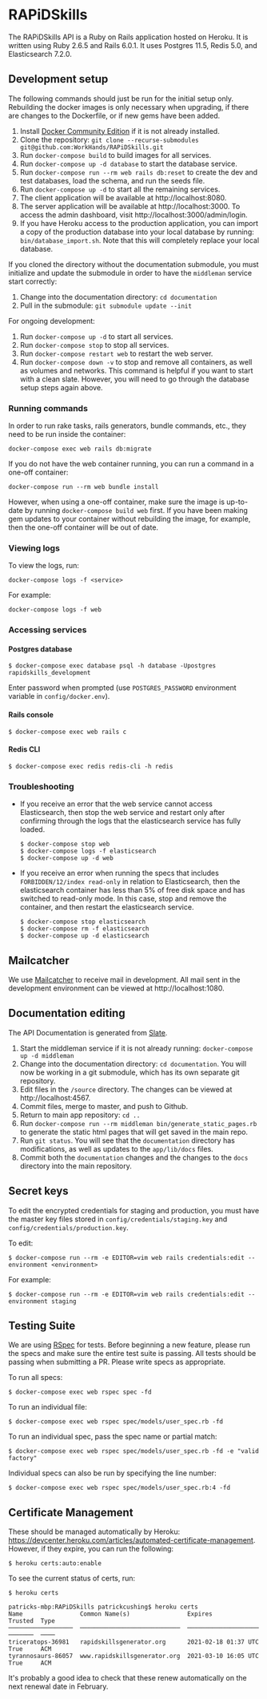 # RAPiDSkills

The RAPiDSkills API is a Ruby on Rails application hosted on Heroku.  It is
written using Ruby 2.6.5 and Rails 6.0.1. It uses Postgres 11.5, Redis 5.0, and
Elasticsearch 7.2.0.

## Development setup
The following commands should just be run for the initial setup only. Rebuilding the docker images is only necessary when upgrading, if there are changes to the Dockerfile, or if new gems have been added.
1. Install [Docker Community Edition](https://docs.docker.com/install/) if it
   is not already installed.
1. Clone the repository: `git clone --recurse-submodules git@github.com:WorkHands/RAPiDSkills.git`
3. Run `docker-compose build` to build images for all services.
4. Run `docker-compose up -d database` to start the database service.
4. Run `docker-compose run --rm web rails db:reset` to create the dev and test databases, load the schema, and run the seeds file.
4. Run `docker-compose up -d` to start all the remaining services.
5. The client application will be available at http://localhost:8080.
5. The server application will be available at http://localhost:3000. To access the admin dashboard, visit http://localhost:3000/admin/login.
5. If you have Heroku access to the production application, you can import a copy of the production database into your local database by running: `bin/database_import.sh`. Note that this will completely replace your local database.

If you cloned the directory without the documentation submodule, you must initialize and update the submodule in order to have the `middleman` service start correctly:
1. Change into the documentation directory: `cd documentation`
2. Pull in the submodule: `git submodule update --init`

For ongoing development:
1. Run `docker-compose up -d` to start all services.
1. Run `docker-compose stop` to stop all services.
1. Run `docker-compose restart web` to restart the web server.
4. Run `docker-compose down -v` to stop and remove all containers, as well as volumes and networks. This command is helpful if you want to start with a clean slate.  However, you will need to go through the database setup steps again above.

### Running commands
In order to run rake tasks, rails generators, bundle commands, etc., they need to be run inside the container:
```
docker-compose exec web rails db:migrate
```

If you do not have the web container running, you can run a command in a one-off container:

```
docker-compose run --rm web bundle install
```

However, when using a one-off container, make sure the image is up-to-date by
running `docker-compose build web` first.  If you have been making gem updates
to your container without rebuilding the image, for example, then the one-off
container will be out of date.

### Viewing logs
To view the logs, run:
```
docker-compose logs -f <service>
```

For example:
```
docker-compose logs -f web
```

### Accessing services
#### Postgres database
```
$ docker-compose exec database psql -h database -Upostgres rapidskills_development
```
Enter password when prompted (use `POSTGRES_PASSWORD` environment variable in `config/docker.env`).

#### Rails console
```
$ docker-compose exec web rails c
```

#### Redis CLI
```
$ docker-compose exec redis redis-cli -h redis
```

### Troubleshooting
* If you receive an error that the web service cannot access Elasticsearch, then stop the web service and restart only after confirming through the logs that the elasticsearch service has fully loaded.
    ```
    $ docker-compose stop web
    $ docker-compose logs -f elasticsearch
    $ docker-compose up -d web
    ```

* If you receive an error when running the specs that includes `FORBIDDEN/12/index read-only` in relation to Elasticsearch, then the elasticsearch container has less than 5% of free disk space and has switched to read-only mode. In this case, stop and remove the container, and then restart the elasticsearch service.
    ```
    $ docker-compose stop elasticsearch
    $ docker-compose rm -f elasticsearch
    $ docker-compose up -d elasticsearch
    ```

## Mailcatcher
We use [Mailcatcher](https://mailcatcher.me/) to receive mail in development.
All mail sent in the development environment can be viewed at http://localhost:1080.

## Documentation editing
The API Documentation is generated from [Slate](https://github.com/slatedocs/slate).
1. Start the middleman service if it is not already running: `docker-compose up -d middleman`
2. Change into the documentation directory: `cd documentation`. You will now be working in a git submodule, which has its own separate git repository.
3. Edit files in the `/source` directory. The changes can be viewed at http://localhost:4567.
4. Commit files, merge to master, and push to Github.
5. Return to main app repository: `cd ..`
6. Run `docker-compose run --rm middleman bin/generate_static_pages.rb` to generate the static html pages that will get saved in the main repo.
6. Run `git status`. You will see that the `documentation` directory has modifications, as well as updates to the `app/lib/docs` files.
7. Commit both the `documentation` changes and the changes to the `docs` directory into the main repository.

## Secret keys
To edit the encrypted credentials for staging and production, you must have the
master key files stored in `config/credentials/staging.key` and
`config/credentials/production.key`.

To edit:

```
$ docker-compose run --rm -e EDITOR=vim web rails credentials:edit --environment <environment>
```

For example:

```
$ docker-compose run --rm -e EDITOR=vim web rails credentials:edit --environment staging
```

## Testing Suite

We are using [RSpec](http://rspec.info/) for tests.  Before beginning a new
feature, please run the specs and make sure the entire test suite is passing.
All tests should be passing when submitting a PR.  Please write specs as
appropriate.

To run all specs:

```
$ docker-compose exec web rspec spec -fd
```

To run an individual file:

```
$ docker-compose exec web rspec spec/models/user_spec.rb -fd
```

To run an individual spec, pass the spec name or partial match:
```
$ docker-compose exec web rspec spec/models/user_spec.rb -fd -e "valid factory"
```

Individual specs can also be run by specifying the line number:

```
$ docker-compose exec web rspec spec/models/user_spec.rb:4 -fd
```

## Certificate Management

These should be managed automatically by Heroku: https://devcenter.heroku.com/articles/automated-certificate-management. However, if they expire, you can run the following:

```
$ heroku certs:auto:enable
```

To see the current status of certs, run:

```
$ heroku certs

patricks-mbp:RAPiDSkills patrickcushing$ heroku certs
Name                Common Name(s)                Expires               Trusted  Type
──────────────────  ────────────────────────────  ────────────────────  ───────  ────
triceratops-36981   rapidskillsgenerator.org      2021-02-18 01:37 UTC  True     ACM
tyrannosaurs-86057  www.rapidskillsgenerator.org  2021-03-10 16:05 UTC  True     ACM
```

It's probably a good idea to check that these renew automatically on the next renewal date in February.